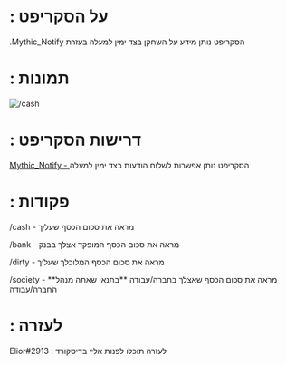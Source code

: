 # : על הסקריפט 
.Mythic_Notify הסקריפט נותן מידע על השחקן בצד ימין למעלה בעזרת

# : תמונות
![/cash](https://i.ibb.co/Yc8fYwL/Capture.png) 
 

# : דרישות הסקריפט

[Mythic_Notify - ](https://github.com/JayMontana36/mythic_notify) הסקריפט נותן אפשרות לשלוח הודעות בצד ימין למעלה

# : פקודות

/cash - מראה את סכום הכסף שעליך

/bank - מראה את סכום הכסף המופקד אצלך בבנק

/dirty - מראה את סכום הכסף המלוכלך שעליך

/society - **מראה את סכום הכסף שאצלך בחברה/עבודה **בתנאי שאתה מנהל החברה/עבודה

# : לעזרה 
Elior#2913 : לעזרה תוכלו לפנות אליי בדיסקורד
